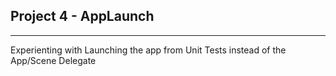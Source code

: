 ## Project 4 - AppLaunch
---

Experienting with Launching the app from Unit Tests instead of the App/Scene Delegate
